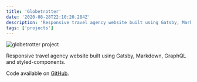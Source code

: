 ```yaml
---
title: 'Globetrotter'
date: '2020-08-28T22:10:20.284Z'
description: 'Responsive travel agency website built using Gatsby, Markdown, GraphQL and styled-components.'
tags: ['projects']
---
```


![globetrotter project](./globetrotter.png)

Responsive travel agency website built using Gatsby, Markdown, GraphQL and styled-components.

Code available on [GitHub](https://github.com/eneax/globetrotter).
